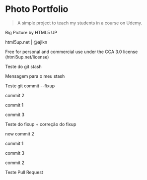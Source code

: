# Photo Portfolio

> A simple project to teach my students in a course on Udemy.

Big Picture by HTML5 UP

html5up.net | @ajlkn

Free for personal and commercial use under the CCA 3.0 license (html5up.net/license)

Teste do git stash

Mensagem para o meu stash

Teste git commit --fixup


commit 2

commit 1

commit 3

Teste do fixup + correção do fixup

new commit 2


commit 1

commit 3

commit 2

Teste Pull Request
